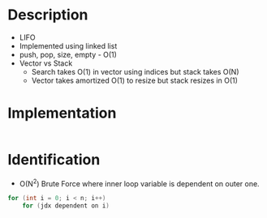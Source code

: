 # Description
- LIFO
- Implemented using linked list
- push, pop, size, empty - O(1)
- Vector vs Stack
	- Search takes O(1) in vector using indices but stack takes O(N)
	- Vector takes amortized O(1) to resize but stack resizes in O(1)

# Implementation

```cpp

```

# Identification
- O(N<sup>2</sup>) Brute Force where inner loop variable is dependent on outer one.
```cpp
for (int i = 0; i < n; i++)
    for (jdx dependent on i)
```

